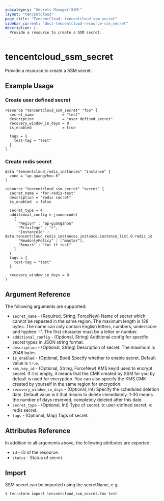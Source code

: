 ```yaml
---
subcategory: "Secrets Manager(SSM)"
layout: "tencentcloud"
page_title: "TencentCloud: tencentcloud_ssm_secret"
sidebar_current: "docs-tencentcloud-resource-ssm_secret"
description: |-
  Provide a resource to create a SSM secret.
---
```


# tencentcloud_ssm_secret

Provide a resource to create a SSM secret.

## Example Usage

### Create user defined secret

```hcl
resource "tencentcloud_ssm_secret" "foo" {
  secret_name             = "test"
  description             = "user defined secret"
  recovery_window_in_days = 0
  is_enabled              = true

  tags = {
    test-tag = "test"
  }
}
```

### Create redis secret

```hcl
data "tencentcloud_redis_instances" "instance" {
  zone = "ap-guangzhou-6"
}

resource "tencentcloud_ssm_secret" "secret" {
  secret_name = "for-redis-test"
  description = "redis secret"
  is_enabled  = false

  secret_type = 4
  additional_config = jsonencode(
    {
      "Region" : "ap-guangzhou"
      "Privilege" : "r",
      "InstanceId" : data.tencentcloud_redis_instances.instance.instance_list.0.redis_id
      "ReadonlyPolicy" : ["master"],
      "Remark" : "for tf test"
    }
  )
  tags = {
    test-tag = "test"
  }

  recovery_window_in_days = 0
}
```

## Argument Reference

The following arguments are supported:

* `secret_name` - (Required, String, ForceNew) Name of secret which cannot be repeated in the same region. The maximum length is 128 bytes. The name can only contain English letters, numbers, underscore and hyphen '-'. The first character must be a letter or number.
* `additional_config` - (Optional, String) Additional config for specific secret types in JSON string format.
* `description` - (Optional, String) Description of secret. The maximum is 2048 bytes.
* `is_enabled` - (Optional, Bool) Specify whether to enable secret. Default value is `true`.
* `kms_key_id` - (Optional, String, ForceNew) KMS keyId used to encrypt secret. If it is empty, it means that the CMK created by SSM for you by default is used for encryption. You can also specify the KMS CMK created by yourself in the same region for encryption.
* `recovery_window_in_days` - (Optional, Int) Specify the scheduled deletion date. Default value is `0` that means to delete immediately. 1-30 means the number of days reserved, completely deleted after this date.
* `secret_type` - (Optional, Int) Type of secret. `0`: user-defined secret. `4`: redis secret.
* `tags` - (Optional, Map) Tags of secret.

## Attributes Reference

In addition to all arguments above, the following attributes are exported:

* `id` - ID of the resource.
* `status` - Status of secret.


## Import

SSM secret can be imported using the secretName, e.g.
```
$ terraform import tencentcloud_ssm_secret.foo test
```

